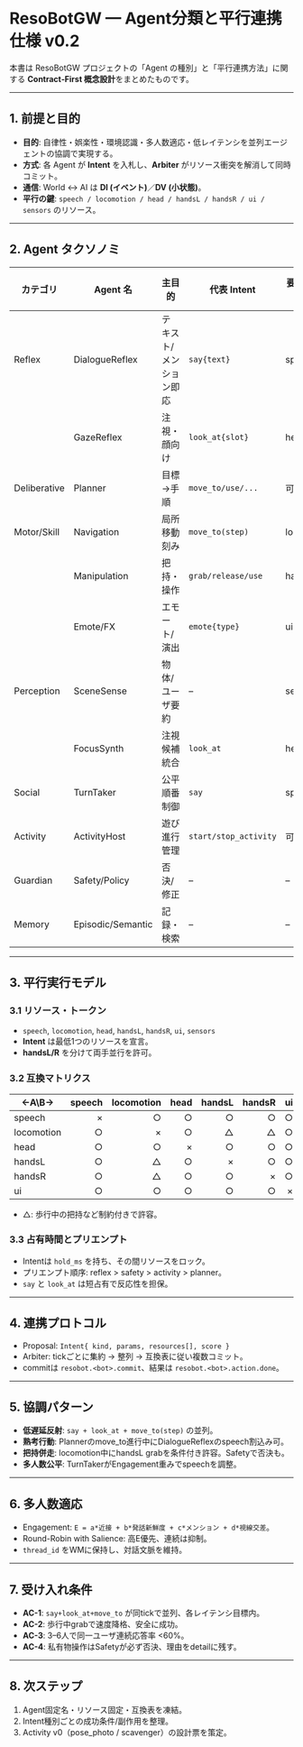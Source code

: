 # ResoBotGW — Agent分類と平行連携仕様 v0.2

本書は ResoBotGW プロジェクトの「Agent の種別」と「平行連携方法」に関する
**Contract‑First 概念設計**をまとめたものです。

______________________________________________________________________

## 1. 前提と目的

- **目的**: 自律性・娯楽性・環境認識・多人数適応・低レイテンシを並列エージェントの協調で実現する。
- **方式**: 各 Agent が **Intent** を入札し、**Arbiter** がリソース衝突を解消して同時コミット。
- **通信**: World ↔ AI は **DI (イベント)**／**DV (小状態)**。
- **平行の鍵**: `speech / locomotion / head / handsL / handsR / ui / sensors` のリソース。

______________________________________________________________________

## 2. Agent タクソノミ

| カテゴリ     | Agent 名          | 主目的                  | 代表 Intent           | 要求リソース | 目標レイテンシ (P95) | 備考                |
| ------------ | ----------------- | ----------------------- | --------------------- | ------------ | -------------------- | ------------------- |
| Reflex       | DialogueReflex    | テキスト/メンション即応 | `say{text}`           | speech       | 400–600ms            | メンション優先      |
|              | GazeReflex        | 注視・顔向け            | `look_at{slot}`       | head         | ≤150ms               | 生きてる感          |
| Deliberative | Planner           | 目標→手順               | `move_to/use/...`     | 可変         | 800ms〜数秒          | HTN/GOAP/LLM        |
| Motor/Skill  | Navigation        | 局所移動刻み            | `move_to(step)`       | locomotion   | 250–350ms            | Planner不在でも動作 |
|              | Manipulation      | 把持・操作              | `grab/release/use`    | handsL/R     | 300–600ms            | 手はL/R分離         |
|              | Emote/FX          | エモート/演出           | `emote{type}`         | ui           | 200–400ms            | 娯楽性補強          |
| Perception   | SceneSense        | 物体/ユーザ要約         | –                     | sensors      | –                    | WM更新のみ          |
|              | FocusSynth        | 注視候補統合            | `look_at`             | head         | ≤200ms               | 弱入札              |
| Social       | TurnTaker         | 公平順番制御            | `say`                 | speech       | 400–700ms            | Engagement重み      |
| Activity     | ActivityHost      | 遊び進行管理            | `start/stop_activity` | 可変         | テンポ依存           | 中断安全            |
| Guardian     | Safety/Policy     | 否決/修正               | –                     | –            | ≤50ms                | 常時オン            |
| Memory       | Episodic/Semantic | 記録・検索              | –                     | –            | –                    | 要約と参照のみ      |

______________________________________________________________________

## 3. 平行実行モデル

### 3.1 リソース・トークン

- `speech`, `locomotion`, `head`, `handsL`, `handsR`, `ui`, `sensors`
- **Intent** は最低1つのリソースを宣言。
- **handsL/R** を分けて両手並行を許可。

### 3.2 互換マトリクス

| ←A\\B→     | speech | locomotion | head | handsL | handsR |  ui |
| ---------- | -----: | ---------: | ---: | -----: | -----: | --: |
| speech     |      × |          ○ |    ○ |      ○ |      ○ |   ○ |
| locomotion |      ○ |          × |    ○ |      △ |      △ |   ○ |
| head       |      ○ |          ○ |    × |      ○ |      ○ |   ○ |
| handsL     |      ○ |          △ |    ○ |      × |      ○ |   ○ |
| handsR     |      ○ |          △ |    ○ |      ○ |      × |   ○ |
| ui         |      ○ |          ○ |    ○ |      ○ |      ○ |   × |

- △: 歩行中の把持など制約付きで許容。

### 3.3 占有時間とプリエンプト

- Intentは `hold_ms` を持ち、その間リソースをロック。
- プリエンプト順序: reflex > safety > activity > planner。
- `say` と `look_at` は短占有で反応性を担保。

______________________________________________________________________

## 4. 連携プロトコル

- Proposal: `Intent{ kind, params, resources[], score }`
- Arbiter: tickごとに集約 → 整列 → 互換表に従い複数コミット。
- commitは `resobot.<bot>.commit`、結果は `resobot.<bot>.action.done`。

______________________________________________________________________

## 5. 協調パターン

- **低遅延反射**: `say + look_at + move_to(step)` の並列。
- **熟考行動**: Plannerのmove_to進行中にDialogueReflexのspeech割込み可。
- **把持併走**: locomotion中にhandsL grabを条件付き許容。Safetyで否決も。
- **多人数公平**: TurnTakerがEngagement重みでspeechを調整。

______________________________________________________________________

## 6. 多人数適応

- Engagement: `E = a*近接 + b*発話新鮮度 + c*メンション + d*視線交差`。
- Round-Robin with Salience: 高E優先、連続は抑制。
- `thread_id` をWMに保持し、対話文脈を維持。

______________________________________________________________________

## 7. 受け入れ条件

- **AC-1**: `say+look_at+move_to` が同tickで並列、各レイテンシ目標内。
- **AC-2**: 歩行中grabで速度降格、安全に成功。
- **AC-3**: 3–6人で同一ユーザ連続応答率 \<60%。
- **AC-4**: 私有物操作はSafetyが必ず否決、理由をdetailに残す。

______________________________________________________________________

## 8. 次ステップ

1. Agent固定名・リソース固定・互換表を凍結。
1. Intent種別ごとの成功条件/副作用を整理。
1. Activity v0（pose_photo / scavenger）の設計票を策定。
